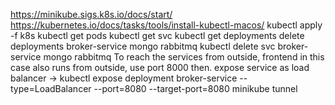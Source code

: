https://minikube.sigs.k8s.io/docs/start/
https://kubernetes.io/docs/tasks/tools/install-kubectl-macos/
kubectl apply -f k8s
kubectl get pods
kubectl get svc
kubectl get deployments
delete deployments broker-service mongo rabbitmq
kubectl delete svc broker-service mongo rabbitmq
To reach the services from outside, frontend in this case also runs from outside, use port 8000 then. 
expose service as load balancer -> kubectl expose deployment broker-service --type=LoadBalancer --port=8080 --target-port=8080
minikube tunnel

